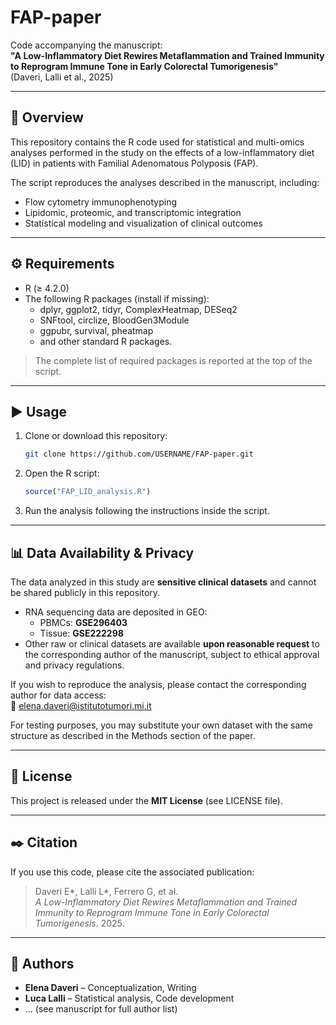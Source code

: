 # FAP-paper

Code accompanying the manuscript:  
**"A Low-Inflammatory Diet Rewires Metaflammation and Trained Immunity to Reprogram Immune Tone in Early Colorectal Tumorigenesis"**  
(Daveri, Lalli et al., 2025)

---

## 📌 Overview
This repository contains the R code used for statistical and multi-omics analyses performed in the study on the effects of a low-inflammatory diet (LID) in patients with Familial Adenomatous Polyposis (FAP).

The script reproduces the analyses described in the manuscript, including:
- Flow cytometry immunophenotyping  
- Lipidomic, proteomic, and transcriptomic integration  
- Statistical modeling and visualization of clinical outcomes

---

## ⚙️ Requirements
- R (≥ 4.2.0)  
- The following R packages (install if missing):  
  - dplyr, ggplot2, tidyr, ComplexHeatmap, DESeq2  
  - SNFtool, circlize, BloodGen3Module  
  - ggpubr, survival, pheatmap  
  - and other standard R packages.

> The complete list of required packages is reported at the top of the script.

---

## ▶️ Usage
1. Clone or download this repository:
   ```bash
   git clone https://github.com/USERNAME/FAP-paper.git
   ```
2. Open the R script:
   ```r
   source("FAP_LID_analysis.R")
   ```
3. Run the analysis following the instructions inside the script.

---

## 📊 Data Availability & Privacy
The data analyzed in this study are **sensitive clinical datasets** and cannot be shared publicly in this repository.

- RNA sequencing data are deposited in GEO:  
  - PBMCs: **GSE296403**  
  - Tissue: **GSE222298**  
- Other raw or clinical datasets are available **upon reasonable request** to the corresponding author of the manuscript, subject to ethical approval and privacy regulations.

If you wish to reproduce the analysis, please contact the corresponding author for data access:  
📧 elena.daveri@istitutotumori.mi.it

For testing purposes, you may substitute your own dataset with the same structure as described in the Methods section of the paper.

---

## 📜 License
This project is released under the **MIT License** (see LICENSE file).

---

## ✒️ Citation
If you use this code, please cite the associated publication:

> Daveri E*, Lalli L*, Ferrero G, et al.  
> *A Low-Inflammatory Diet Rewires Metaflammation and Trained Immunity to Reprogram Immune Tone in Early Colorectal Tumorigenesis*. 2025.

---

## 👥 Authors
- **Elena Daveri** – Conceptualization, Writing  
- **Luca Lalli** – Statistical analysis, Code development  
- … (see manuscript for full author list)

